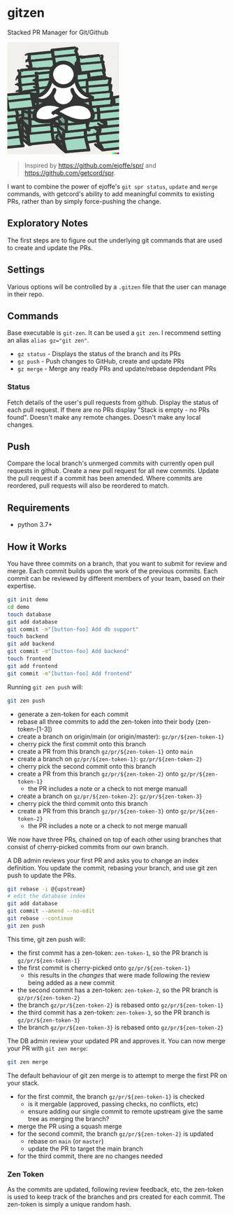 # gitzen

Stacked PR Manager for Git/Github

![GitZen Logo](./logo/gitzen-logo-256.webp)

> Inspired by <https://github.com/ejoffe/spr/> and <https://github.com/getcord/spr>.

I want to combine the power of ejoffe's `git spr status`, `update` and `merge` commands, with getcord's ability to add meaningful commits to existing PRs, rather than by simply force-pushing the change.

## Exploratory Notes

The first steps are to figure out the underlying git commands that are used to create and update the PRs.

## Settings

Various options will be controlled by a `.gitzen` file that the user can manage in their repo.

## Commands

Base executable is `git-zen`. It can be used a `git zen`. I recommend setting an alias `alias gz="git zen"`.

- `gz status` - Displays the status of the branch and its PRs
- `gz push` - Push changes to GitHub, create and update PRs
- `gz merge` - Merge any ready PRs and update/rebase depdendant PRs

### Status

Fetch details of the user's pull requests from github.
Display the status of each pull request.
If there are no PRs display "Stack is empty - no PRs found".
Doesn't make any remote changes.
Doesn't make any local changes.

## Push

Compare the local branch's unmerged commits with currently open pull requests in github.
Create a new pull request for all new commits.
Update the pull request if a commit has been amended.
Where commits are reordered, pull requests will also be reordered to match.

## Requirements

- python 3.7+

## How it Works

You have three commits on a branch, that you want to submit for review and merge.
Each commit builds upon the work of the previous commits.
Each commit can be reviewed by different members of your team, based on their expertise.

```bash
git init demo
cd demo
touch database
git add database
git commit -m"[button-foo] Add db support"
touch backend
git add backend
git commit -m"[button-foo] Add backend"
touch frontend
git add frontend
git commit -m"[button-foo] Add frontend"
```

Running `git zen push` will:

```bash
git zen push
```

- generate a zen-token for each commit
- rebase all three commits to add the zen-token into their body (zen-token-[1-3])
- create a branch on origin/main (or origin/master): `gz/pr/${zen-token-1}`
- cherry pick the first commit onto this branch
- create a PR from this branch `gz/pr/${zen-token-1}` onto `main`
- create a branch on `gz/pr/${zen-token-1}`: `gz/pr/${zen-token-2}`
- cherry pick the second commit onto this branch
- create a PR from this branch `gz/pr/${zen-token-2}` onto `gz/pr/${zen-token-1}`
  - the PR includes a note or a check to not merge manuall
- create a branch on `gz/pr/${zen-token-2}`: `gz/pr/${zen-token-3}`
- cherry pick the third commit onto this branch
- create a PR from this branch `gz/pr/${zen-token-3}` onto `gz/pr/${zen-token-2}`
  - the PR includes a note or a check to not merge manuall

We now have three PRs, chained on top of each other using branches that consist of cherry-picked commits from our own branch.

A DB admin reviews your first PR and asks you to change an index definition.
You update the commit, rebasing your branch, and use git zen push to update the PRs.

```bash
git rebase -i @{upstream}
# edit the database index
git add database
git commit --amend --no-edit
git rebase --continue
git zen push
```

This time, git zen push will:

- the first commit has a zen-token: `zen-token-1`, so the PR branch is `gz/pr/${zen-token-1}`
- the first commit is cherry-picked onto `gz/pr/${zen-token-1}`
  - this results in the _changes_ that were made following the review being added as a new commit
- the second commit has a zen-token: `zen-token-2`, so the PR branch is `gz/pr/${zen-token-2}`
- the branch `gz/pr/${zen-token-2}` is rebased onto `gz/pr/${zen-token-1}`
- the third commit has a zen-token: `zen-token-3`, so the PR branch is `gz/pr/${zen-token-3}`
- the branch `gz/pr/${zen-token-3}` is rebased onto `gz/pr/${zen-token-2}`

The DB admin review your updated PR and approves it.
You can now merge your PR with `git zen merge`:

```bash
git zen merge
```

The default behaviour of git zen merge is to attempt to merge the first PR on your stack.

- for the first commit, the branch `gz/pr/${zen-token-1}` is checked
  - is it mergable (approved, passing checks, no conflicts, etc)
  - ensure adding our single commit to remote upstream give the same tree as merging the branch?
- merge the PR using a squash merge
- for the second commit, the branch `gz/pr/${zen-token-2}` is updated
  - rebase on `main` (or `master`)
  - update the PR to target the main branch
- for the third commit, there are no changes needed

### Zen Token

As the commits are updated, following review feedback, etc, the zen-token is used to keep track of the branches and prs created for each commit. The zen-token is simply a unique random hash.
